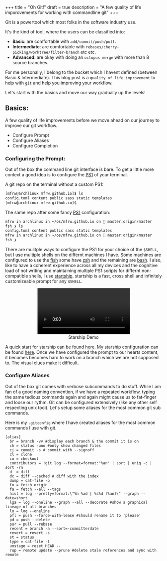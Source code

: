 +++
title = "Oh Git!"
draft = true
description = "A few quality of life imporovements for working with commandline git"
+++

Git is a powertool which most folks in the software industry use.

It's the kind of tool, where the users can be classified into:
- **Basic**: are comfortable with `add/commit/push/pull`.
- **Intermediate**: are comfortable with `rebases/cherry-picking/worktree/filter-branch` etc etc.
- **Advanced**: are okay with doing an `octopus merge` with more than 8 source branches.


For me personally, I belong to the bucket which I havent defined (between Basic & Intermediate).  This blog post is a `quality of life improvement` to help with `git` and help you improving your workflow.

Let's start with the basics and move our way gradually up the levels!

## Basics:
A few quality of life improvements before we move ahead on our journey to improve our git workflow.
- Configure Prompt
- Configure Aliases
- Configure Completion

### Configuring the Prompt:
Out of the box the command line git interface is bare. To get a little more context a good idea is to configure the [PS1](https://wiki.archlinux.org/title/Bash/Prompt_customization#Prompts) of your terminal.

A git repo on the terminal without a custom PS1:
``` bash
[mfrw@archlinux mfrw.github.io]$ ls
config.toml content public sass static templates
[mfrw@archlinux mfrw.github.io]$
```

The same repo after some fancy [PS1](https://github.com/mfrw/dotfiles/blob/msft/starship.toml) configuration:
```bash
mfrw in archlinux in ~/os/mfrw.github.io on  master:origin/master
fsh ❯ ls
config.toml content public sass static templates
mfrw in archlinux in ~/os/mfrw.github.io on  master:origin/master
fsh ❯
```

There are mulitple ways to configure the PS1 for your choice of the `$SHELL`, but I use multiple shells on the differnt machines I have. Some machines are configured to use the [fish](https://fishshell.com/) some have [zsh](insert-link) and the remaining are [bash](insert-link).
I also, like to have a coherent experience across all my devices and the cognitive load of not writing and maintaining multiple PS1 scripts for differnt non-compatible shells, I use [startship](https://starship.rs/).
startship is a fast, cross shell and infinitely customizeable prompt for any `$SHELL`.

<figure class="video_container" align=center>
<video controls="true" width=70% source src="https://starship.rs/demo.webm" type="video/webm">
</video>
<figcaption>Starship Demo</figcaption>
</figure>

A quick start for starship can be found [here](https://starship.rs/#quick-install). My starship configuration can be found [here](https://github.com/mfrw/dotfiles/blob/msft/starship.toml).
Once we have configured the prompt to our hearts content, it becomes becomes hard to work on a branch which we are not supposed to. The visual clues make it difficult.

### Configure Aliases
Out of the box git comes with verbose subcommands to do stuff. While I am fan of a good naming convention, if we have a repeated workflow, typing the same tedious commands again and again might cause us to fat-finger and loose our rythm.
Git can be configured extensively (like any other self respecting unix tool).
Let's setup some aliases for the most common git sub commands.

Here is my `.gitconfig` where I have created aliases for the most common commands I use with git.

```.gitconfig
[alias]
  br = branch -vv #display each branch & the commit it is on
  ch = status -uno #only show changed files
  ci = commit -s # commit with --signoff
  cl = clone
  co = checkout
  contributors = !git log --format=format:"%an" | sort | uniq -c | sort -rn
  d  = diff
  dc = diff --cached # diff with the index
  dump = cat-file -p
  fo = fetch origin
  fa = fetch --all --tags
  hist = log --pretty=format:\"%h %ad | %s%d [%an]\" --graph --date=short
  lga = log --oneline --graph --all --decorate #show a graphical lineage of all branches
  lo = log --oneline
  pfl = push --force-with-lease #should rename it to 'please'
  pd = push --delete
  pur = pull --rebase
  recent = branch -a --sort=-committerdate
  revert = revert -s
  st = status
  type = cat-file -t
  unstage = reset HEAD --
  rup = remote update --prune #delete stale references and sync with remote
```
